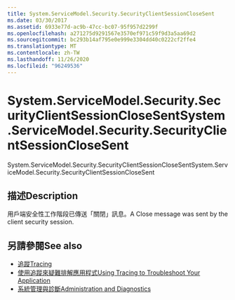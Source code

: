 ```yaml
---
title: System.ServiceModel.Security.SecurityClientSessionCloseSent
ms.date: 03/30/2017
ms.assetid: 6933e77d-ac9b-47cc-bc07-95f957d2299f
ms.openlocfilehash: a271275d9291567e3570ef971c59f9d3a5aa69d2
ms.sourcegitcommit: bc293b14af795e0e999e3304dd40c0222cf2ffe4
ms.translationtype: MT
ms.contentlocale: zh-TW
ms.lasthandoff: 11/26/2020
ms.locfileid: "96249536"
---
```

# <a name="systemservicemodelsecuritysecurityclientsessionclosesent"></a><span data-ttu-id="de224-102">System.ServiceModel.Security.SecurityClientSessionCloseSent</span><span class="sxs-lookup"><span data-stu-id="de224-102">System.ServiceModel.Security.SecurityClientSessionCloseSent</span></span>

<span data-ttu-id="de224-103">System.ServiceModel.Security.SecurityClientSessionCloseSent</span><span class="sxs-lookup"><span data-stu-id="de224-103">System.ServiceModel.Security.SecurityClientSessionCloseSent</span></span>  
  
## <a name="description"></a><span data-ttu-id="de224-104">描述</span><span class="sxs-lookup"><span data-stu-id="de224-104">Description</span></span>  

 <span data-ttu-id="de224-105">用戶端安全性工作階段已傳送「關閉」訊息。</span><span class="sxs-lookup"><span data-stu-id="de224-105">A Close message was sent by the client security session.</span></span>  
  
## <a name="see-also"></a><span data-ttu-id="de224-106">另請參閱</span><span class="sxs-lookup"><span data-stu-id="de224-106">See also</span></span>

- [<span data-ttu-id="de224-107">追蹤</span><span class="sxs-lookup"><span data-stu-id="de224-107">Tracing</span></span>](index.md)
- [<span data-ttu-id="de224-108">使用追蹤來疑難排解應用程式</span><span class="sxs-lookup"><span data-stu-id="de224-108">Using Tracing to Troubleshoot Your Application</span></span>](using-tracing-to-troubleshoot-your-application.md)
- [<span data-ttu-id="de224-109">系統管理與診斷</span><span class="sxs-lookup"><span data-stu-id="de224-109">Administration and Diagnostics</span></span>](../index.md)
